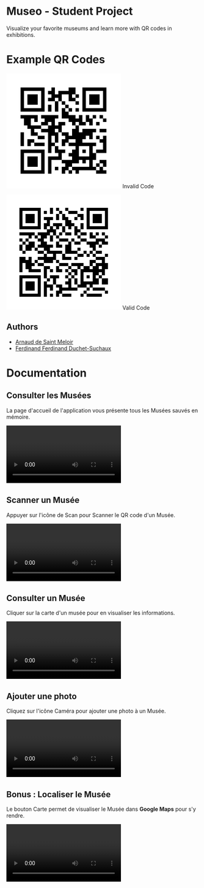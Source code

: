 # Museo - Student Project
Visualize your favorite museums and learn more with QR codes in exhibitions.

# Example QR Codes
![Code Invalide](/demo/qr_arnaud.png)
Invalid Code

![Code Valide](/demo/qr_musee.png)
Valid Code

## Authors
- [Arnaud de Saint Meloir](https://arnaud.at/)
- [Ferdinand  Ferdinand Duchet-Suchaux](https://github.com/fduchet)

# Documentation

## Consulter les Musées
La page d'accueil de l'application vous présente tous les Musées sauvés en mémoire.  

![Video](demo/videos/list_full.mp4)

## Scanner un Musée 
Appuyer sur l'icône de Scan pour Scanner le QR code d'un Musée.  

![Video](demo/videos/scan.mp4)

## Consulter un Musée 
Cliquer sur la carte d'un musée pour en visualiser les informations.  

![Video](demo/videos/fiche.mp4)

## Ajouter une photo
Cliquez sur l'icône Caméra pour ajouter une photo à un Musée.  

![Video](demo/videos/new_pic.mp4)


## **Bonus** : Localiser le Musée
Le bouton Carte permet de visualiser le Musée dans **Google Maps** pour s'y rendre. 
  
![Video](demo/videos/map.mp4)
